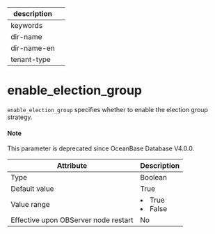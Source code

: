 |description||
|---|---|
|keywords||
|dir-name||
|dir-name-en||
|tenant-type||

# enable_election_group


`enable_election_group` specifies whether to enable the election group strategy.

<main id="notice" type='explain'>
  <h4>Note</h4>
  <p>This parameter is deprecated since OceanBase Database V4.0.0. </p>
</main>

| Attribute | Description |
|------------------|--------------------------------------------------------------------------------------------------------|
| Type | Boolean |
| Default value | True |
| Value range | </li><li> True   </li><li> False |
| Effective upon OBServer node restart | No |




